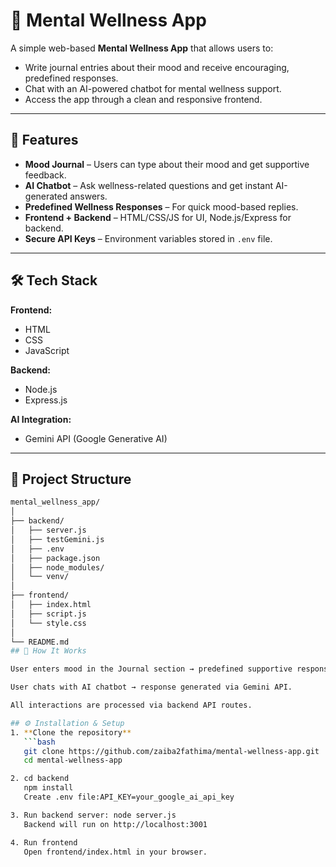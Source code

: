 # 🌿 Mental Wellness App

A simple web-based **Mental Wellness App** that allows users to:
- Write journal entries about their mood and receive encouraging, predefined responses.
- Chat with an AI-powered chatbot for mental wellness support.
- Access the app through a clean and responsive frontend.

---

## 📌 Features
- **Mood Journal** – Users can type about their mood and get supportive feedback.
- **AI Chatbot** – Ask wellness-related questions and get instant AI-generated answers.
- **Predefined Wellness Responses** – For quick mood-based replies.
- **Frontend + Backend** – HTML/CSS/JS for UI, Node.js/Express for backend.
- **Secure API Keys** – Environment variables stored in `.env` file.

---

## 🛠️ Tech Stack
**Frontend:**
- HTML
- CSS
- JavaScript

**Backend:**
- Node.js
- Express.js

**AI Integration:**
- Gemini API (Google Generative AI)

---

## 📂 Project Structure

```bash
mental_wellness_app/
│
├── backend/
│   ├── server.js
│   ├── testGemini.js
│   ├── .env
│   ├── package.json
│   ├── node_modules/
│   └── venv/
│
├── frontend/
│   ├── index.html
│   ├── script.js
│   └── style.css
│
└── README.md
## 🚀 How It Works

User enters mood in the Journal section → predefined supportive response.

User chats with AI chatbot → response generated via Gemini API.

All interactions are processed via backend API routes.

## ⚙️ Installation & Setup
1. **Clone the repository**
   ```bash
   git clone https://github.com/zaiba2fathima/mental-wellness-app.git
   cd mental-wellness-app

2. cd backend
   npm install
   Create .env file:API_KEY=your_google_ai_api_key

3. Run backend server: node server.js
   Backend will run on http://localhost:3001

4. Run frontend
   Open frontend/index.html in your browser.

